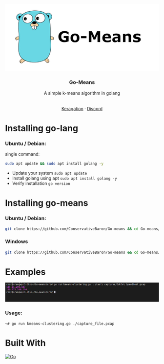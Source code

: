 
<br />
<div align="center">
  <a href="https://github.com/ConservativeBaron/Go-means">
    <img src="https://github.com/ConservativeBaron/Go-means/raw/main/Images/Funny-blue-squirrel.png" alt="Logo">
  </a>

  <h3 align="center">Go-Means</h3>

  <p align="center">
    A simple k-means algorithm in golang
    <br />
</a>
    <br />
    <br />
    <a href="https://unhittable.pw">Keragation</a>
    ·
    <a href="https://discord.gg/mitigation">Discord</a>
  </p>
</div>

# Installing go-lang
### Ubuntu / Debian:
single command:
```sh
sudo apt update && sudo apt install golang -y
```

* Update your system `sudo apt update`
* Install golang using apt `sudo apt install golang -y`
* Verify installation `go version`

# Installing go-means
### Ubuntu / Debian:

```sh
git clone https://github.com/ConservativeBaron/Go-means && cd Go-means/src && go get -u github.com/google/gopacket/pcap
```

### Windows
```sh
git clone https://github.com/ConservativeBaron/Go-means && cd Go-means/src && go get -u github.com/google/gopacket/pcap
```

# Examples
<img src="https://raw.githubusercontent.com/ConservativeBaron/Go-means/main/Images/example_1.png" alt="Example usage #1, aarm64">

### Usage:
```
~# go run kmeans-clustering.go ./capture_file.pcap
```

# Built With
[![Go][golang-svg]][golang-url]

[golang-svg]: https://img.shields.io/badge/Go-1.16-blue.svg
[golang-url]: https://golang.org/

